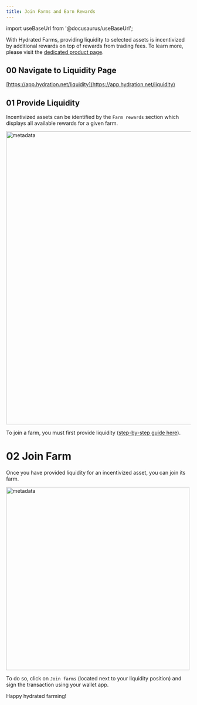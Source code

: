 ```yaml
---
title: Join Farms and Earn Rewards
---
```

import useBaseUrl from '@docusaurus/useBaseUrl';

With Hydrated Farms, providing liquidity to selected assets is incentivized by additional rewards on top of rewards from trading fees. To learn more, please visit the [dedicated product page](/omnipool_hydrated_farms).

## 00 Navigate to Liquidity Page
[https://app.hydration.net/liquidity](https://app.hydration.net/liquidity)

## 01 Provide Liquidity
Incentivized assets can be identified by the `Farm rewards` section which displays all available rewards for a given farm.

<div style={{textAlign: 'center'}}>
  <img alt="metadata" src={useBaseUrl('/howto_hydrated_farms/browse_farms.jpg')} width="800px" />
</div>

To join a farm, you must first provide liquidity ([step-by-step guide here](/howto_lp)).

# 02 Join Farm
Once you have provided liquidity for an incentivized asset, you can join its farm.

<div style={{textAlign: 'center'}}>
  <img alt="metadata" src={useBaseUrl('/howto_hydrated_farms/join_farm.jpg')} width="500px" />
</div>

To do so, click on `Join farms` (located next to your liquidity position) and sign the transaction using your wallet app.

Happy hydrated farming!
